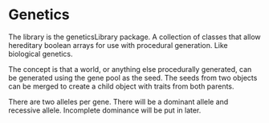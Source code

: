 # Genetics
The library is the geneticsLibrary package.  A collection of classes that allow hereditary boolean arrays for use with procedural generation.  Like biological genetics.  

The concept is that a world, or anything else procedurally generated,  can be generated using the gene pool as the seed.  The seeds from two objects can be merged to create a child object with traits from both parents.  



There are two alleles per gene.  There will be a dominant allele and recessive allele.  Incomplete dominance will be put in later. 